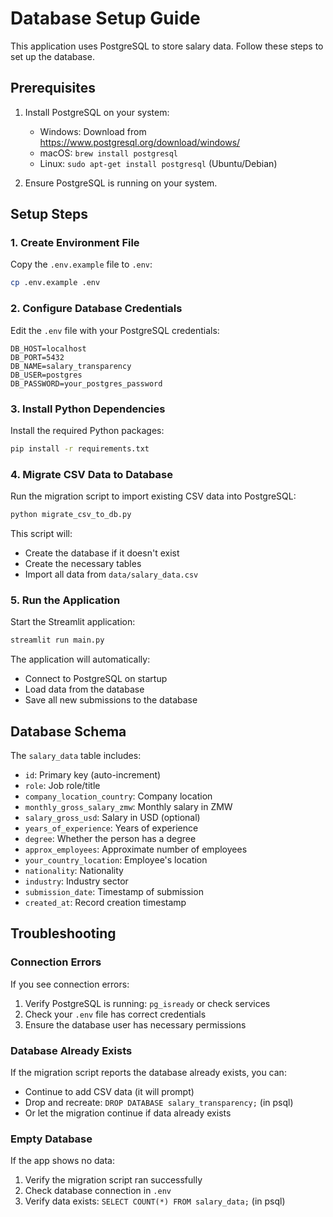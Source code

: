 # Database Setup Guide

This application uses PostgreSQL to store salary data. Follow these steps to set up the database.

## Prerequisites

1. Install PostgreSQL on your system:
   - Windows: Download from https://www.postgresql.org/download/windows/
   - macOS: `brew install postgresql`
   - Linux: `sudo apt-get install postgresql` (Ubuntu/Debian)

2. Ensure PostgreSQL is running on your system.

## Setup Steps

### 1. Create Environment File

Copy the `.env.example` file to `.env`:
```bash
cp .env.example .env
```

### 2. Configure Database Credentials

Edit the `.env` file with your PostgreSQL credentials:
```
DB_HOST=localhost
DB_PORT=5432
DB_NAME=salary_transparency
DB_USER=postgres
DB_PASSWORD=your_postgres_password
```

### 3. Install Python Dependencies

Install the required Python packages:
```bash
pip install -r requirements.txt
```

### 4. Migrate CSV Data to Database

Run the migration script to import existing CSV data into PostgreSQL:
```bash
python migrate_csv_to_db.py
```

This script will:
- Create the database if it doesn't exist
- Create the necessary tables
- Import all data from `data/salary_data.csv`

### 5. Run the Application

Start the Streamlit application:
```bash
streamlit run main.py
```

The application will automatically:
- Connect to PostgreSQL on startup
- Load data from the database
- Save all new submissions to the database

## Database Schema

The `salary_data` table includes:
- `id`: Primary key (auto-increment)
- `role`: Job role/title
- `company_location_country`: Company location
- `monthly_gross_salary_zmw`: Monthly salary in ZMW
- `salary_gross_usd`: Salary in USD (optional)
- `years_of_experience`: Years of experience
- `degree`: Whether the person has a degree
- `approx_employees`: Approximate number of employees
- `your_country_location`: Employee's location
- `nationality`: Nationality
- `industry`: Industry sector
- `submission_date`: Timestamp of submission
- `created_at`: Record creation timestamp

## Troubleshooting

### Connection Errors

If you see connection errors:
1. Verify PostgreSQL is running: `pg_isready` or check services
2. Check your `.env` file has correct credentials
3. Ensure the database user has necessary permissions

### Database Already Exists

If the migration script reports the database already exists, you can:
- Continue to add CSV data (it will prompt)
- Drop and recreate: `DROP DATABASE salary_transparency;` (in psql)
- Or let the migration continue if data already exists

### Empty Database

If the app shows no data:
1. Verify the migration script ran successfully
2. Check database connection in `.env`
3. Verify data exists: `SELECT COUNT(*) FROM salary_data;` (in psql)

